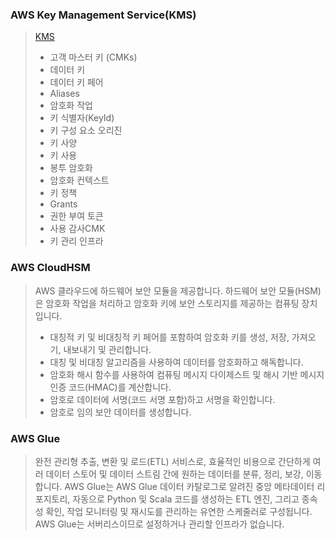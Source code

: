 ### AWS Key Management Service(KMS)

> [KMS](https://docs.aws.amazon.com/ko_kr/kms/latest/developerguide/concepts.html)
> + 고객 마스터 키 (CMKs)
> + 데이터 키
> + 데이터 키 페어
> + Aliases
> + 암호화 작업
> + 키 식별자(KeyId)
> + 키 구성 요소 오리진
> + 키 사양
> + 키 사용
> + 봉투 암호화
> + 암호화 컨텍스트
> + 키 정책
> + Grants
> + 권한 부여 토큰
> + 사용 감사CMK
> + 키 관리 인프라

### AWS CloudHSM
>  AWS 클라우드에 하드웨어 보안 모듈을 제공합니다. 하드웨어 보안 모듈(HSM)은 암호화 작업을 처리하고 암호화 키에 보안 스토리지를 제공하는 컴퓨팅 장치입니다.
> + 대칭적 키 및 비대칭적 키 페어를 포함하여 암호화 키를 생성, 저장, 가져오기, 내보내기 및 관리합니다.
> + 대칭 및 비대칭 알고리즘을 사용하여 데이터를 암호화하고 해독합니다.
> + 암호화 해시 함수를 사용하여 컴퓨팅 메시지 다이제스트 및 해시 기반 메시지 인증 코드(HMAC)를 계산합니다.
> + 암호로 데이터에 서명(코드 서명 포함)하고 서명을 확인합니다.
> + 암호로 임의 보안 데이터를 생성합니다.

### AWS Glue
>  완전 관리형 추출, 변환 및 로드(ETL) 서비스로, 효율적인 비용으로 간단하게 여러 데이터 스토어 및 데이터 스트림 간에 원하는 데이터를 분류, 정리, 보강, 이동합니다. AWS Glue는 AWS Glue 데이터 카탈로그로 알려진 중앙 메타데이터 리포지토리, 자동으로 Python 및 Scala 코드를 생성하는 ETL 엔진, 그리고 종속성 확인, 작업 모니터링 및 재시도를 관리하는 유연한 스케줄러로 구성됩니다. AWS Glue는 서버리스이므로 설정하거나 관리할 인프라가 없습니다.
